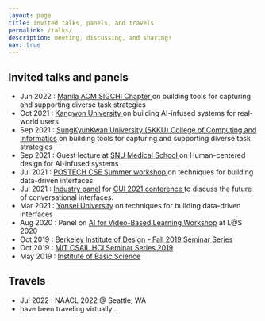```yaml
---
layout: page
title: invited talks, panels, and travels
permalink: /talks/
description: meeting, discussing, and sharing!
nav: true
---
```


## Invited talks and panels
- Jun 2022 : <a href="https://sigchimnl.org/"> Manila ACM SIGCHI Chapter </a> on building tools for capturing and supporting diverse task strategies
- Oct 2021 : <a href="https://www.kangwon.ac.kr/">Kangwon University </a> on building AI-infused systems for real-world users
- Sep 2021 : <a href="https://cs.skku.edu/en/">SungKyunKwan University (SKKU) College of Computing and Informatics</a> on building tools for capturing and supporting diverse task strategies
- Sep 2021 : Guest lecture at <a href="https://medicine.snu.ac.kr/en/">SNU Medical School </a> on Human-centered design for AI-infused systems
- Jul 2021 : <a href="https://cse.postech.ac.kr/">POSTECH CSE Summer workshop </a> on techniques for building data-driven interfaces
- Jul 2021 : <a href="https://www.conversationaluserinterfaces.org/2021/programme/industry-panel/">Industry panel</a> for <a href="https://www.conversationaluserinterfaces.org/2021/"> CUI 2021 conference </a> to discuss the future of conversational interfaces.
- Mar 2021 : <a href="https://cs.yonsei.ac.kr/cs/board/notice.do?mode=view&articleNo=114539&article.offset=0&articleLimit=10#/list">Yonsei University</a> on techniques for building data-driven interfaces
- Aug 2020 : Panel on <a href="http://learningatscale.acm.org/las2020/workshops/artificial-intelligence-for-video-based-learning-at-scale/">AI for Video-Based Learning Workshop</a> at <a hred="https://learningatscale.acm.org/las2020/">L@S 2020</a>
- Oct 2019 : <a href="http://schedule.bid-seminar.com/speakers/171">Berkeley Institute of Design - Fall 2019 Seminar Series </a>
- Oct 2019 : <a href="https://www.csail.mit.edu/event/data-models-sequential-tasks-user-interface-design">MIT CSAIL HCI Seminar Series 2019 </a>
- May 2019 : <a href="https://www.ibs.re.kr/datascience/">Institute of Basic Science</a>
<!-- <span class="date">May 30 2019 :</span><span class="news"> Invited as a panel to discuss "how to survive grad school" in <a href="https://nmsl.kaist.ac.kr/courses/i2r">Intro to Research</a> class </span><br>
<span class="date">May 28 2019 :</span><span class="news"> Gave a talk on what HCI research is like for ~90 undergrads in <a href="https://www.kixlab.org/courses/cs374-spring-2019/index.html">Intro to HCI</a> class </span><br> -->

## Travels
- Jul 2022 : NAACL 2022 @ Seattle, WA
- have been traveling virtually...